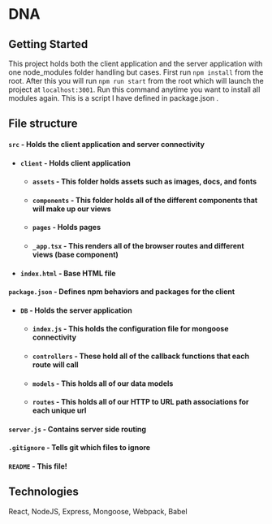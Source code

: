 # DNA

## Getting Started

This project holds both the client application and the server application with one node_modules folder handling but cases. First run `npm install` from the root. After this you will run `npm run start` from the root which will launch the project at `localhost:3001`. Run this command anytime you want to install all modules again. This is a script I have defined in package.json .

## File structure
#### `src` - Holds the client application and server connectivity
- #### `client` - Holds client application
    - #### `assets` - This folder holds assets such as images, docs, and fonts
    - #### `components` - This folder holds all of the different components that will make up our views
    - #### `pages` - Holds pages
    - #### `_app.tsx` - This renders all of the browser routes and different views (base component)
 - #### `index.html` - Base HTML file
#### `package.json` - Defines npm behaviors and packages for the client
- #### `DB` - Holds the server application
    - #### `index.js` - This holds the configuration file for mongoose connectivity
    - #### `controllers` - These hold all of the callback functions that each route will call
    - #### `models` - This holds all of our data models
    - #### `routes` - This holds all of our HTTP to URL path associations for each unique url
#### `server.js` - Contains server side routing
#### `.gitignore` - Tells git which files to ignore
#### `README` - This file!

## Technologies
React, NodeJS, Express, Mongoose, Webpack, Babel
